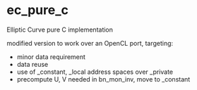 ec_pure_c
=========

Elliptic Curve pure C implementation

modified version to work over an OpenCL port, targeting:
- minor data requirement
- data reuse
- use of _constant, _local address spaces over _private
- precompute U, V needed in bn_mon_inv, move to _constant
